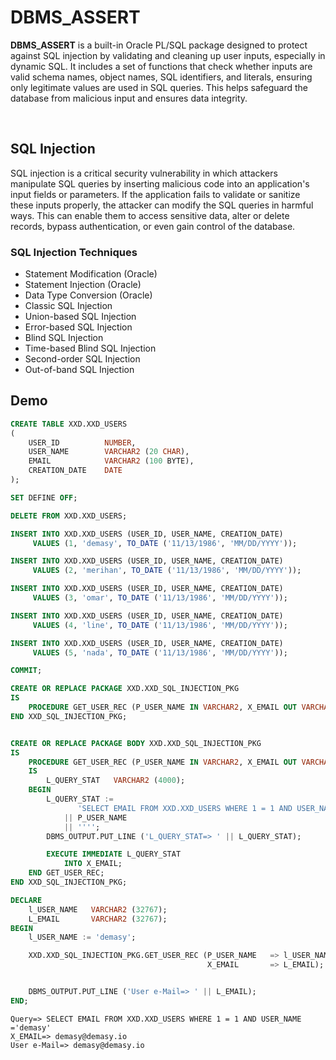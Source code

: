 # DBMS_ASSERT

**DBMS_ASSERT** is a built-in Oracle PL/SQL package designed to protect against SQL injection by validating and cleaning up user inputs, especially in dynamic SQL. It includes a set of functions that check whether inputs are valid schema names, object names, SQL identifiers, and literals, ensuring only legitimate values are used in SQL queries. This helps safeguard the database from malicious input and ensures data integrity.

<br>

## SQL Injection
SQL injection is a critical security vulnerability in which attackers manipulate SQL queries by inserting malicious code into an application's input fields or parameters. If the application fails to validate or sanitize these inputs properly, the attacker can modify the SQL queries in harmful ways. This can enable them to access sensitive data, alter or delete records, bypass authentication, or even gain control of the database.

### SQL Injection Techniques
- Statement Modification (Oracle)
- Statement Injection (Oracle)
- Data Type Conversion (Oracle)
- Classic SQL Injection
- Union-based SQL Injection
- Error-based SQL Injection
- Blind SQL Injection
- Time-based Blind SQL Injection
- Second-order SQL Injection
- Out-of-band SQL Injection

<be>

 ## Demo

```sql
CREATE TABLE XXD.XXD_USERS
(
    USER_ID          NUMBER,
    USER_NAME        VARCHAR2 (20 CHAR),
    EMAIL            VARCHAR2 (100 BYTE),
    CREATION_DATE    DATE
);
```

```sql
SET DEFINE OFF;

DELETE FROM XXD.XXD_USERS;

INSERT INTO XXD.XXD_USERS (USER_ID, USER_NAME, CREATION_DATE)
     VALUES (1, 'demasy', TO_DATE ('11/13/1986', 'MM/DD/YYYY'));

INSERT INTO XXD.XXD_USERS (USER_ID, USER_NAME, CREATION_DATE)
     VALUES (2, 'merihan', TO_DATE ('11/13/1986', 'MM/DD/YYYY'));

INSERT INTO XXD.XXD_USERS (USER_ID, USER_NAME, CREATION_DATE)
     VALUES (3, 'omar', TO_DATE ('11/13/1986', 'MM/DD/YYYY'));

INSERT INTO XXD.XXD_USERS (USER_ID, USER_NAME, CREATION_DATE)
     VALUES (4, 'line', TO_DATE ('11/13/1986', 'MM/DD/YYYY'));

INSERT INTO XXD.XXD_USERS (USER_ID, USER_NAME, CREATION_DATE)
     VALUES (5, 'nada', TO_DATE ('11/13/1986', 'MM/DD/YYYY'));

COMMIT;
```

```sql
CREATE OR REPLACE PACKAGE XXD.XXD_SQL_INJECTION_PKG
IS
    PROCEDURE GET_USER_REC (P_USER_NAME IN VARCHAR2, X_EMAIL OUT VARCHAR2);
END XXD_SQL_INJECTION_PKG;


CREATE OR REPLACE PACKAGE BODY XXD.XXD_SQL_INJECTION_PKG
IS
    PROCEDURE GET_USER_REC (P_USER_NAME IN VARCHAR2, X_EMAIL OUT VARCHAR2)
    IS
        L_QUERY_STAT   VARCHAR2 (4000);
    BEGIN
        L_QUERY_STAT :=
               'SELECT EMAIL FROM XXD.XXD_USERS WHERE 1 = 1 AND USER_NAME ='''
            || P_USER_NAME
            || '''';
        DBMS_OUTPUT.PUT_LINE ('L_QUERY_STAT=> ' || L_QUERY_STAT);

        EXECUTE IMMEDIATE L_QUERY_STAT
            INTO X_EMAIL;
    END GET_USER_REC;
END XXD_SQL_INJECTION_PKG;
```
```sql
DECLARE
    l_USER_NAME   VARCHAR2 (32767);
    L_EMAIL       VARCHAR2 (32767);
BEGIN
    l_USER_NAME := 'demasy';

    XXD.XXD_SQL_INJECTION_PKG.GET_USER_REC (P_USER_NAME   => l_USER_NAME,
                                            X_EMAIL       => L_EMAIL);


    DBMS_OUTPUT.PUT_LINE ('User e-Mail=> ' || L_EMAIL);
END;
```
```
Query=> SELECT EMAIL FROM XXD.XXD_USERS WHERE 1 = 1 AND USER_NAME ='demasy'
X_EMAIL=> demasy@demasy.io
User e-Mail=> demasy@demasy.io
```
